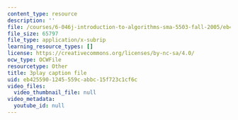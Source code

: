 ```yaml
---
content_type: resource
description: ''
file: /courses/6-046j-introduction-to-algorithms-sma-5503-fall-2005/eb4255901245559cabbc15f723c1cf6c_RHyGlha7bjE.vtt
file_size: 65797
file_type: application/x-subrip
learning_resource_types: []
license: https://creativecommons.org/licenses/by-nc-sa/4.0/
ocw_type: OCWFile
resourcetype: Other
title: 3play caption file
uid: eb425590-1245-559c-abbc-15f723c1cf6c
video_files:
  video_thumbnail_file: null
video_metadata:
  youtube_id: null
---
```

